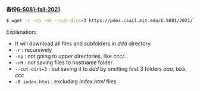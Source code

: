**备份[6-S081-fall-2021](https://pdos.csail.mit.edu/6.S081/2021/lec/)**

```sh
$ wget -r -np -nH --cut-dirs=3 https://pdos.csail.mit.edu/6.S081/2021/lec/
```

Explanation:

- It will download all files and subfolders in *ddd* directory
- `-r` : recursively
- `-np` : not going to upper directories, like *ccc/…*
- `-nH` : not saving files to hostname folder
- `--cut-dirs=3` : but saving it to *ddd* by omitting first 3 folders *aaa*, *bbb*, *ccc*
- `-R index.html` : excluding *index.html* files

